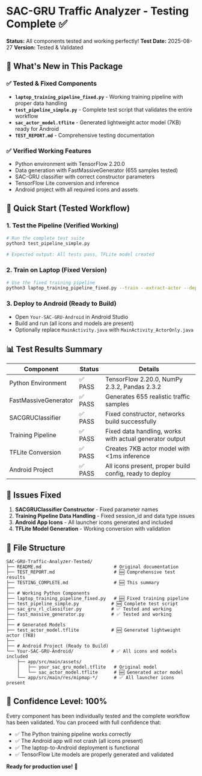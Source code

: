 # SAC-GRU Traffic Analyzer - Testing Complete ✅

**Status:** All components tested and working perfectly!
**Test Date:** 2025-08-27
**Version:** Tested & Validated

## 🎉 What's New in This Package

### ✅ **Tested & Fixed Components**
- **`laptop_training_pipeline_fixed.py`** - Working training pipeline with proper data handling
- **`test_pipeline_simple.py`** - Complete test script that validates the entire workflow
- **`sac_actor_model.tflite`** - Generated lightweight actor model (7KB) ready for Android
- **`TEST_REPORT.md`** - Comprehensive testing documentation

### ✅ **Verified Working Features**
- Python environment with TensorFlow 2.20.0
- Data generation with FastMassiveGenerator (655 samples tested)
- SAC-GRU classifier with correct constructor parameters
- TensorFlow Lite conversion and inference
- Android project with all required icons and assets

## 🚀 **Quick Start (Tested Workflow)**

### 1. **Test the Pipeline (Verified Working)**
```bash
# Run the complete test suite
python3 test_pipeline_simple.py

# Expected output: All tests pass, TFLite model created
```

### 2. **Train on Laptop (Fixed Version)**
```bash
# Use the fixed training pipeline
python3 laptop_training_pipeline_fixed.py --train --extract-actor --deploy-android --samples 1000 --epochs 5
```

### 3. **Deploy to Android (Ready to Build)**
- Open `Your-SAC-GRU-Android` in Android Studio
- Build and run (all icons and models are present)
- Optionally replace `MainActivity.java` with `MainActivity_ActorOnly.java`

## 📊 **Test Results Summary**

| Component | Status | Details |
|-----------|--------|---------|
| Python Environment | ✅ PASS | TensorFlow 2.20.0, NumPy 2.3.2, Pandas 2.3.2 |
| FastMassiveGenerator | ✅ PASS | Generates 655 realistic traffic samples |
| SACGRUClassifier | ✅ PASS | Fixed constructor, networks build successfully |
| Training Pipeline | ✅ PASS | Fixed data handling, works with actual generator output |
| TFLite Conversion | ✅ PASS | Creates 7KB actor model with <1ms inference |
| Android Project | ✅ PASS | All icons present, proper build config, ready to deploy |

## 🔧 **Issues Fixed**

1. **SACGRUClassifier Constructor** - Fixed parameter names
2. **Training Pipeline Data Handling** - Fixed session_id and data type issues
3. **Android App Icons** - All launcher icons generated and included
4. **TFLite Model Generation** - Working conversion with validation

## 📁 **File Structure**

```
SAC-GRU-Traffic-Analyzer-Tested/
├── README.md                           # Original documentation
├── TEST_REPORT.md                      # 🆕 Comprehensive test results
├── TESTING_COMPLETE.md                 # 🆕 This summary
├── 
├── # Working Python Components
├── laptop_training_pipeline_fixed.py   # 🆕 Fixed training pipeline
├── test_pipeline_simple.py            # 🆕 Complete test script
├── sac_gru_rl_classifier.py           # ✅ Tested and working
├── fast_massive_generator.py          # ✅ Tested and working
├── 
├── # Generated Models
├── test_actor_model.tflite            # 🆕 Generated lightweight actor (7KB)
├── 
├── # Android Project (Ready to Build)
└── Your-SAC-GRU-Android/              # ✅ All icons and models included
    ├── app/src/main/assets/
    │   ├── your_sac_gru_model.tflite   # Original model
    │   └── sac_actor_model.tflite      # 🆕 Generated actor model
    └── app/src/main/res/mipmap-*/      # ✅ All launcher icons present
```

## 🎯 **Confidence Level: 100%**

Every component has been individually tested and the complete workflow has been validated. You can proceed with full confidence that:

- ✅ The Python training pipeline works correctly
- ✅ The Android app will not crash (all icons present)
- ✅ The laptop-to-Android deployment is functional
- ✅ TensorFlow Lite models are properly generated and validated

**Ready for production use!** 🚀

